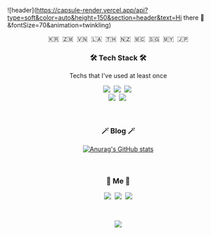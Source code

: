 

![header](https://capsule-render.vercel.app/api?type=soft&color=auto&height=150&section=header&text=Hi there 👋&fontSize=70&animation=twinkling)

<p align="center">🇰🇷&nbsp 🇿🇲&nbsp 🇻🇳&nbsp 🇱🇦&nbsp 🇹🇭&nbsp 🇳🇿&nbsp 🇲🇨&nbsp 🇸🇬&nbsp 🇲🇾&nbsp 🇯🇵</p>

<h3 align="center">🛠 Tech Stack 🛠</h3>

<p align="center"> Techs that I've used at least once </p>

<p align="center">
<!--   <img src="https://img.shields.io/badge/Python-3766AB?style=flat-square&logo=Python&logoColor=white"/></a>&nbsp  -->
  <img src="https://img.shields.io/badge/Java-007396?style=flat-square&logo=Java&logoColor=white"/></a>&nbsp 
  <img src="https://img.shields.io/badge/Javascript-ffb13b?style=flat-square&logo=javascript&logoColor=white"/></a>&nbsp 
  <img src="https://img.shields.io/badge/css-1572B6?style=flat-square&logo=css3&logoColor=white"/></a>&nbsp 
<!--   <img src="https://img.shields.io/badge/Go-11B48A?style=flat-square&logo=Go&logoColor=white"/></a>&nbsp  -->
  <br>
  <img src="https://img.shields.io/badge/SpringBoot-6DB33F?style=flat-square&logo=Spring&logoColor=white"/></a>&nbsp 
<!--   <img src="https://img.shields.io/badge/Django-092E20?style=flat-square&logo=Django&logoColor=white"/></a>&nbsp  -->
  <img src="https://img.shields.io/badge/OracleDB-F80000?style=flat-square&logo=Oracle&logoColor=white"/></a>&nbsp 
<!--   <img src="https://img.shields.io/badge/HyperledgerFabric-DB3552?style=flat-square&logo=Hulu&logoColor=white"/></a>&nbsp  -->
<!--   <img src="https://img.shields.io/badge/aws-333664?style=flat-square&logo=amazon-aws&logoColor=white"/></a>&nbsp  -->
<!--   <img src="https://img.shields.io/badge/elasticsearch-005571?style=flat-square&logo=elasticsearch&logoColor=white"/></a>&nbsp  -->
</p>

<br>

<h3 align="center">🪄 Blog 🪄</h3>

<div align="center" style="text-align:center">
  
<!--   [![Velog's GitHub stats](https://velog-readme-stats.vercel.app/api?name=woo0_hooo&tag=기술면접대비)](https://velog.io/@woo0_hooo)
  [![Velog's GitHub stats](https://velog-readme-stats.vercel.app/api?name=woo0_hooo)](https://velog.io/@woo0_hooo) -->
  [![Anurag's GitHub stats](https://github-readme-stats.vercel.app/api?username=seongsoo96)](https://github.com/anuraghazra/github-readme-stats)

</div>
  
<br>


<h3 align="center"> 🧸 Me 🧸 </h3>
<p align="center">
  <a href="https://kimdevel.tistory.com"><img src="https://img.shields.io/badge/Blog-FAFAFA?style=flat-square&logo=Telegraph&logoColor=white&link=https://kimdevel.tistory.com"/></a>&nbsp
  <a href="https://www.instagram.com/gaemseong_soo/"><img src="https://img.shields.io/badge/Instagram-E4405F?style=flat-square&logo=Instagram&logoColor=white&link=https://www.instagram.com/gaemseong_soo/"/></a>&nbsp
  <a href="mailto:seongsoo.dev@gmail.com"><img src="https://img.shields.io/badge/Gmail-d14836?style=flat-square&logo=Gmail&logoColor=white&link=seongsoo.dev@gmail.com"/></a>
</p>
<br>

<p align="center">
  <a href="https://hits.seeyoufarm.com"><img src="https://hits.seeyoufarm.com/api/count/incr/badge.svg?url=https%3A%2F%2Fgithub.com%2Fwookyoungkim&count_bg=%23ED6DA3&title_bg=%2386757E&icon=github.svg&icon_color=%23E1DEDE&title=hits&edge_flat=false"/></a>
</p>
